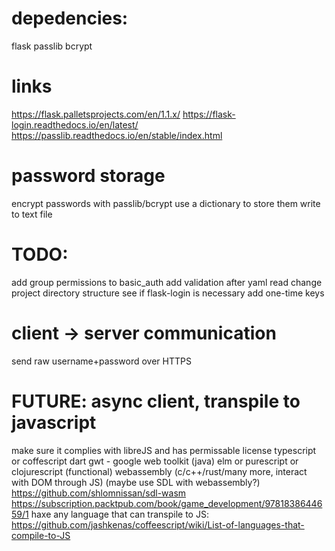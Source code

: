 
# depedencies:
flask
passlib
bcrypt

# links
https://flask.palletsprojects.com/en/1.1.x/
https://flask-login.readthedocs.io/en/latest/
https://passlib.readthedocs.io/en/stable/index.html

# password storage
encrypt passwords with passlib/bcrypt
use a dictionary to store them
write to text file 

# TODO:
add group permissions to basic_auth
add validation after yaml read
change project directory structure
see if flask-login is necessary
add one-time keys

# client -> server communication
send raw username+password over HTTPS

# FUTURE: async client, transpile to javascript
make sure it complies with libreJS and has permissable license
typescript or coffescript
dart
gwt - google web toolkit (java)
elm or purescript or clojurescript (functional)
webassembly (c/c++/rust/many more, interact with DOM through JS)
	(maybe use SDL with webassembly?)
	https://github.com/shlomnissan/sdl-wasm 
	https://subscription.packtpub.com/book/game_development/9781838644659/1
haxe
any language that can transpile to JS:
https://github.com/jashkenas/coffeescript/wiki/List-of-languages-that-compile-to-JS